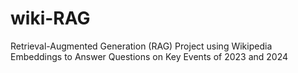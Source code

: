 # wiki-RAG
Retrieval-Augmented Generation (RAG) Project using Wikipedia Embeddings to Answer Questions on Key Events of 2023 and 2024
